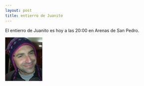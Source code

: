 ```yaml
---
layout: post
title: entierro de Juanito
---
```


El entierro de Juanito es hoy a las 20:00 en Arenas de San Pedro.

<div class="center_wrapper">
<img src="images/pilots/151.jpg" alt="Foto de Juanito" title="Juanito, El Halcón del Pardo"/>
</div>


